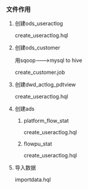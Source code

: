 ### 文件作用

1. 创建ods_useractlog

   create_useractlog.hql


2. 创建ods_customer

   用sqoop--->mysql to hive

   create_customer.job

3. 创建dwd_actlog_pdtview

   create_useractlog.hql

4. 创建ads


   1. platform_flow_stat

      create_useractlog.hql

   2. flowpu_stat

      create_useractlog.hql

5. 导入数据

   importdata.hql

